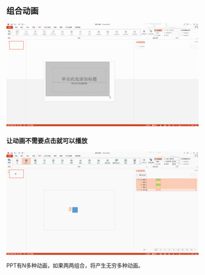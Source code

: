## 组合动画

![组合动画](https://raw.githubusercontent.com/huxiaoning/img/master/20201209231511.gif)

### 让动画不需要点击就可以播放

![让动画不需要点击就可以播放](https://raw.githubusercontent.com/huxiaoning/img/master/20201209232122.gif)

PPT有N多种动画，如果两两组合，将产生无穷多种动画。